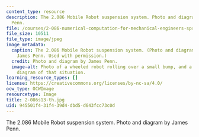 ```yaml
---
content_type: resource
description: The 2.086 Mobile Robot suspension system. Photo and diagram by James
  Penn.
file: /courses/2-086-numerical-computation-for-mechanical-engineers-spring-2013/945501f431f439d4dbd5d643fcc73c0d_2-086s13-th.jpg
file_size: 10511
file_type: image/jpeg
image_metadata:
  caption: The 2.086 Mobile Robot suspension system. (Photo and diagram courtesy of
    James Penn. Used with permission.)
  credit: Photo and diagram by James Penn.
  image-alt: Photo of a wheeled robot rolling over a small bump, and a force vector
    diagram of that situation.
learning_resource_types: []
license: https://creativecommons.org/licenses/by-nc-sa/4.0/
ocw_type: OCWImage
resourcetype: Image
title: 2-086s13-th.jpg
uid: 945501f4-31f4-39d4-dbd5-d643fcc73c0d
---
```

The 2.086 Mobile Robot suspension system. Photo and diagram by James Penn.